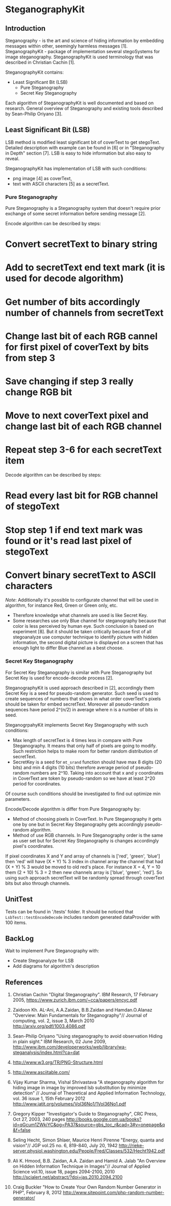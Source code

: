 SteganographyKit
================

Introduction
------------
Steganography - is the art and science of hiding information by embedding messages within other, seemingly harmless messages [1].
SteganographyKit - package of implementation several stegoSystems for image steganography.
SteganographyKit is used terminology that was described in Christian Cachin [1].

SteganographyKit contains:
* Least Significant Bit (LSB) 
  * Pure Steganography 
  * Secret Key Steganography 

Each algorithm of SteganographyKit is well documented and based on research. 
General overview of Steganography and existing tools described by Sean-Philip Oriyano [3].

Least Significant Bit (LSB)
---------------------------
LSB method is modified least significant bit of coverText to get stegoText. 
Detailed description with example can be found in [6] or in "Steganography in Depth" section [7].
LSB is easy to hide information but also easy to reveal.

SteganographyKit has implementation of LSB with such conditions:
* png image [4] as coverText,
* text with ASCII characters [5] as a secretText.

### Pure Steganography
Pure Steganography is a Steganography system that doesn't require prior exchange of some secret information before sending message [2].
 
Encode algorithm can be described by steps:
# Convert secretText to binary string
# Add to secretText end text mark (it is used for decode algorithm)
# Get number of bits accordingly number of channels from secretText
# Change last bit of each RGB cannel for first pixel of coverText by bits from step 3
# Save changing if step 3 really change RGB bit
# Move to next coverText pixel and change last bit of each RGB channel
# Repeat step 3-6 for each secretText item

Decode algorithm can be described by steps:
# Read every last bit for RGB channel of stegoText
# Stop step 1 if end text mark was found or it's read last pixel of stegoText
# Convert binary secretText to ASCII characters

*Note*:
Additionally it's possible to configurate channel that will be used in algorithm, for instance Red, Green or Green only, etc.
* Therefore knowledge what channels are used is like Secret Key. 
* Some researches use only Blue channel for steganography because that color is less perceived by human eye. 
Such conclusion is based on experiment [8]. But it should be taken critically because first of all stegoanalyze use computer technique to identify picture 
with hidden information, the second digital picture is displayed on a screen that has enough light to differ Blue channel as a best choose.

### Secret Key Steganography
For Secret Key Steganography is similar with Pure Steganography but Secret Key is used for encode-decode process [2].

SteganographyKit is used approach described in [2], accordingly them Secret Key is a seed for pseudo-random generator. 
Such seed is used to create sequences of numbers that shows in what order coverText's pixels should be taken for embed secretText. 
Moreover all pseudo-random sequences have period 2^(n/2) in average where n is a number of bits in seed.

SteganogrpahyKit implements Secret Key Steganography with such conditions:
* Max length of secretText is 4 times less in compare with Pure Steganography. It means that only half of pixels are going to modify.
Such restriction helps to make room for better random distribution of secretText. 
* SecretKey is a seed for ``mt_srand`` function should have max 8 digits (20 bits) and min 4 digits (10 bits) therefore average period of pseudo-random numbers are 
2^10. Taking into account that x and y coordinates in CoverText are token by pseudo-random so we have at least 2^20 period for coordinates.  

Of course such conditions should be investigated to find out optimize min parameters.

Encode/Decode algorithm is differ from Pure Steganography by:
* Method of choosing pixels in CoverText. In Pure Steganography it gets one by one but in Secret Key Steganography gets accordingly pseudo-random algorithm.
* Method of use RGB channels. In Pure Steganography order is the same as user set but for Secret Key Steganography is changes accordingly pixel's coordinates. 

If pixel coordinates X and Y and array of channels is ['red', 'green', 'blue'] then 'red' will have (X + Y) % 3 index in channel array the 
channel that had (X + Y) % 3 would be moved to old red's place. For instance X = 4, Y = 10 them (2 + 10) % 3 = 2 then new channels array is
['blue', 'green', 'red']. So using such approach secretText will be randomly spread through coverText bits but also through channels. 
 
UnitTest
--------
Tests can be found in '/tests' folder. 
It should be noticed that `LsbTest::testEncodeDecode` includes random generated dataProvider with 100 items.

BackLog
-------
Wait to implement Pure Steganography with:
* Create Stegoanalyze for LSB
* Add diagrams for algorithm's description

References
----------
1. Christian Cachin "Digital Steganography". IBM Research, 17 February 2005, 
   https://www.zurich.ibm.com/~cca/papers/encyc.pdf

2. Zaidoon Kh. AL-Ani, A.A.Zaidan, B.B.Zaidan and Hamdan.O.Alanaz "Overview: Main Fundamentals for Steganography"//
   Journal of computing, vol. 2, issue 3, March 2010
   http://arxiv.org/pdf/1003.4086.pdf

3. Sean-Philip Oriyano "Using steganography to avoid observation Hiding in plain sight." IBM Research, 02 June 2009,
   http://www.ibm.com/developerworks/web/library/wa-steganalysis/index.html?ca=dat

4. http://www.w3.org/TR/PNG-Structure.html

5. http://www.asciitable.com/

6. Vijay Kumar Sharma, Vishal Shrivastava "A steganography algorithm for hiding image in image by improved lsb substitution by minimize detection" // 
   Journal of Theoretical and Applied Information Technology, vol. 36 issue 1, 15th February 2012
   http://www.jatit.org/volumes/Vol36No1/1Vol36No1.pdf

7. Gregory Kipper "Investigator's Guide to Steganography", CRC Press, Oct 27, 2003, 240 pages
   http://books.google.com.ua/books?id=qGcum1ZWkiYC&pg=PA37&source=gbs_toc_r&cad=3#v=onepage&q&f=false

8. Seling Hecht, Simon Shlaer, Maurice Henri Pirenne "Energy, quanta and vision"// JGP vol.25 no. 6, 819-840, July 20, 1942
   http://rieke-server.physiol.washington.edu/People/Fred/Classes/532/Hecht1942.pdf

9. Ali K. Hmood, B.B. Zaidan, A.A. Zaidan and Hamid A. Jalab "An Overview on Hidden Information Technique in Images"// Journal of Applied Science vol.10, issue 18, pages 2094-2100, 2010
   http://scialert.net/abstract/?doi=jas.2010.2094.2100

10. Craig Buckler "How to Create Your Own Random Number Generator in PHP", February 8, 2012
   http://www.sitepoint.com/php-random-number-generator/